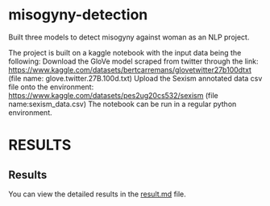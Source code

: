 # misogyny-detection
Built three models to detect misogyny against woman as an NLP project.

The project is built on a kaggle notebook with the input data being the following:
Download the GloVe model scraped from twitter through the link: https://www.kaggle.com/datasets/bertcarremans/glovetwitter27b100dtxt (file name: glove.twitter.27B.100d.txt) 
Upload the Sexism annotated data csv file onto the environment: https://www.kaggle.com/datasets/pes2ug20cs532/sexism (file name:sexism_data.csv) 
The notebook can be run in a regular python environment.


# RESULTS

## Results

You can view the detailed results in the [result.md](result.md) file.

